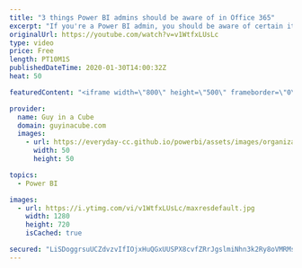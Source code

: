 ```yaml
---
title: "3 things Power BI admins should be aware of in Office 365"
excerpt: "If you're a Power BI admin, you should be aware of certain items within the Office 365 Admin Center. These will help you be a better admin!  Sign up to be notified of our upcoming Power BI administration course! https://guyinacu.be/admincoursenotify  *******************  Want to take your Power BI skills"
originalUrl: https://youtube.com/watch?v=v1WtfxLUsLc
type: video
price: Free
length: PT10M1S
publishedDateTime: 2020-01-30T14:00:32Z
heat: 50

featuredContent: "<iframe width=\"800\" height=\"500\" frameborder=\"0\" src=\"https://www.youtube.com/embed/v1WtfxLUsLc\" allow=\"accelerometer; autoplay; encrypted-media; gyroscope; picture-in-picture\" allowfullscreen></iframe>"

provider:
  name: Guy in a Cube
  domain: guyinacube.com
  images:
    - url: https://everyday-cc.github.io/powerbi/assets/images/organizations/guyinacube.com-50x50.jpg
      width: 50
      height: 50

topics:
  - Power BI

images:
  - url: https://i.ytimg.com/vi/v1WtfxLUsLc/maxresdefault.jpg
    width: 1280
    height: 720
    isCached: true

secured: "LiSDoggrsuUCZdvzvIfIOjxHuQGxUUSPX8cvfZRrJgslmiNhn3k2Ry8oVMRMsGc0tOsBV2x8KpZaSTwzrIlQX6GjpVhAt8Byki7lKoeX4z8ONIxlc/2qUlOuA7wGsHO5Ol53CLC7YKWCa5yyN2veT2ASrp7+mlW5v5HPdFVISzJisk1b5MbQOPCyO1oZ6PXAmyn9KGnqmwJ1NbTlLXez0f9dd3Pv/5vMi4d1QEbjpa4KOGWwXUCz6wkiDfX1tb1OSEM0upfGkUWmyi/9Mgdcsovv0rH4ZDeYVodFDN4eQVs2k2GLlW8vmsLhD63DJop6t+2vym8P5jWoik7A0cOzBA3dWWk7A0yYQjbnmLh5cc7zwl3j4CnE7GQmq4KPnkC2XVojxsc5Q8o61hfIz4hlq2SGsEO6L3ZtOWb+AO0rK1c=;lQ02+spIqe0teBGEi5IGUQ=="
---
```



